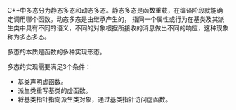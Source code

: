 C++中多态分为静态多态和动态多态。静态多态是函数重载，在编译阶段就能确定调用哪个函数。动态多态是由继承产生的，
指同一个属性或行为在基类及其派生类中具有不同的语义，不同的对象根据所接收的消息做出不同的响应，这种现象称为多态多态。

多态的本质是函数的多种实现形态。

多态的实现需要满足3个条件：
- 基类声明虚函数。
- 派生类重写基类的虚函数。
- 将基类指针指向派生类对象，通过基类指针访问虚函数。